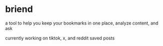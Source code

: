 # briend
a tool to help you keep your bookmarks in one place, analyze content, and ask 

currently working on tiktok, x, and reddit saved posts
